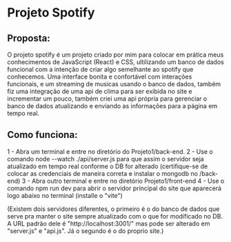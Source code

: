 # Projeto Spotify

## Proposta:

O projeto spotify é um projeto criado por mim para colocar em prática meus conhecimentos de JavaScript (React) e CSS, ultilizando um banco de dados funcional com a intenção de criar algo semelhante ao spotify que conhecemos. Uma interface bonita e confortável com interações funcionais, e um streaming de musicas usando o banco de dados, também fiz uma integração de uma api de clima para ser exibida no site e incrementar um pouco, também criei uma api própria para gerenciar o banco de dados atualizando e enviando as informações para a página em tempo real.


## Como funciona:

1 - Abra um terminal e entre no diretório do Projeto1/back-end.
2 - Use o comando node --watch ./api/server.js para que assim o servidor seja atualizado em tempo real conforme o DB for alterado (certifique-se de colocar as credenciais de maneira correta e instalar o mongodb no /back-end)
3 - Abra outro terminal e entre no diretório Projeto1/front-end
4 - Use o comando npm run dev para abrir o servidor principal do site que aparecerá logo abaixo no terminal (installe o "vite")

(Existem dois servidores diferentes, o primeiro é o do banco de dados que serve pra manter o site sempre atualizado com o que for modificado no DB. A URL padrão dele é "http://localhost:3001/" mas pode ser alterado em "server.js" e "api.js". Já o segundo é o do proprio site.)
